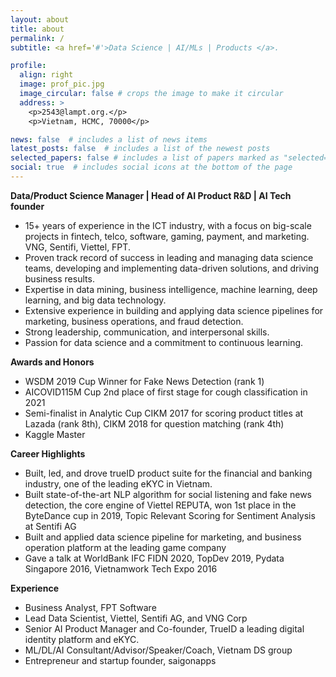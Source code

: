```yaml
---
layout: about
title: about
permalink: /
subtitle: <a href='#'>Data Science | AI/MLs | Products </a>. 

profile:
  align: right
  image: prof_pic.jpg
  image_circular: false # crops the image to make it circular
  address: >
    <p>2543@lampt.org.</p>
    <p>Vietnam, HCMC, 70000</p>

news: false  # includes a list of news items
latest_posts: false  # includes a list of the newest posts
selected_papers: false # includes a list of papers marked as "selected={true}"
social: true  # includes social icons at the bottom of the page
---
```

**Data/Product Science Manager | Head of AI Product R&D | AI Tech founder**
* 15+ years of experience in the ICT industry, with a focus on big-scale projects in fintech, telco, software, gaming, payment, and marketing. VNG, Sentifi, Viettel, FPT.
* Proven track record of success in leading and managing data science teams, developing and implementing data-driven solutions, and driving business results.
* Expertise in data mining, business intelligence, machine learning, deep learning, and big data technology.
* Extensive experience in building and applying data science pipelines for marketing, business operations, and fraud detection.
* Strong leadership, communication, and interpersonal skills.
* Passion for data science and a commitment to continuous learning.

**Awards and Honors**
* WSDM 2019 Cup Winner for Fake News Detection (rank 1)
* AICOVID115M Cup 2nd place of first stage for cough classification in 2021
* Semi-finalist in Analytic Cup CIKM 2017 for scoring product titles at Lazada (rank 8th), CIKM 2018 for question matching (rank 4th)
* Kaggle Master

**Career Highlights**
* Built, led, and drove trueID product suite for the financial and banking industry, one of the leading eKYC in Vietnam.
* Built state-of-the-art NLP algorithm for social listening and fake news detection, the core engine of Viettel REPUTA, won 1st place in the ByteDance cup in 2019, Topic Relevant Scoring for Sentiment Analysis at Sentifi AG
* Built and applied data science pipeline for marketing, and business operation platform at the leading game company
* Gave a talk at WorldBank IFC FIDN 2020, TopDev 2019, Pydata Singapore 2016, Vietnamwork Tech Expo 2016 

**Experience**
* Business Analyst, FPT Software
* Lead Data Scientist, Viettel, Sentifi AG, and VNG Corp
* Senior AI Product Manager and Co-founder, TrueID a leading digital identity platform and eKYC.
* ML/DL/AI Consultant/Advisor/Speaker/Coach, Vietnam DS group
* Entrepreneur and startup founder, saigonapps
